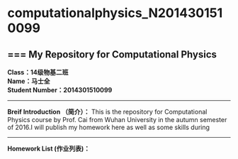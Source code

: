 # **computationalphysics_N2014301510099**
===
**My Repository for Computational Physics**
---
 **Class：14级物基二班**  
 **Name：马士全**  
 **Student Number：2014301510099**


----------


**Breif Introduction  （简介）：**
This is the repository for Computational Physics course by Prof. Cai from Wuhan University in the autumn semester of 2016.I will publish my homework here as well as some skills during 


----------


**Homework List   (作业列表)：**
